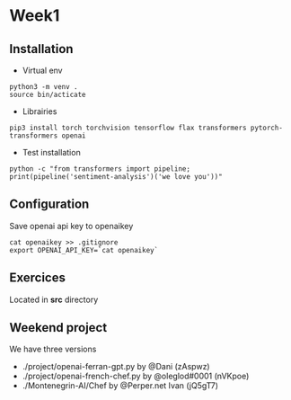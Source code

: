 # Week1

## Installation 
- Virtual env
```
python3 -m venv .  
source bin/acticate
```

- Librairies
```
pip3 install torch torchvision tensorflow flax transformers pytorch-transformers openai
````
- Test installation
```
python -c "from transformers import pipeline; print(pipeline('sentiment-analysis')('we love you'))"
```

## Configuration

Save openai api key to openaikey

```
cat openaikey >> .gitignore
export OPENAI_API_KEY=`cat openaikey`
```

## Exercices

Located in __src__ directory

## Weekend project

We have three versions
- ./project/openai-ferran-gpt.py by @Dani    (zAspwz)
- ./project/openai-french-chef.py by @oleglod#0001    (nVKpoe)
- ./Montenegrin-AI/Chef by @Perper.net Ivan    (jQ5gT7)


